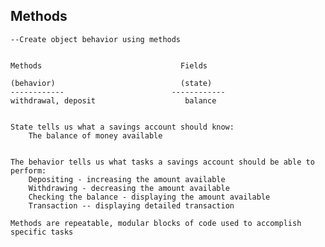## Methods 
    --Create object behavior using methods 


    Methods                               Fields

    (behavior)                            (state)
    ------------                        ------------
    withdrawal, deposit                    balance


    State tells us what a savings account should know:
        The balance of money available
    

    The behavior tells us what tasks a savings account should be able to perform:
        Depositing - increasing the amount available 
        Withdrawing - decreasing the amount available 
        Checking the balance - displaying the amount available 
        Transaction -- displaying detailed transaction 
    
    Methods are repeatable, modular blocks of code used to accomplish specific tasks
    


